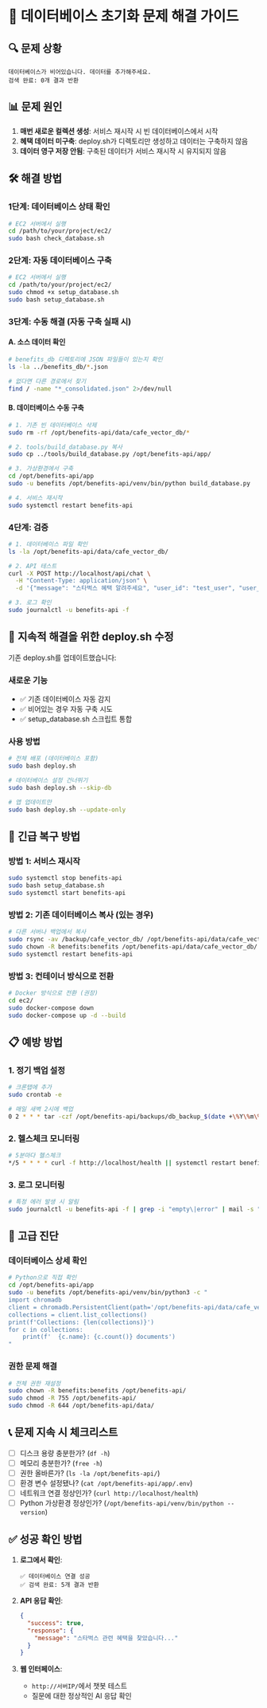 # 🔧 데이터베이스 초기화 문제 해결 가이드

## 🔍 문제 상황

```
데이터베이스가 비어있습니다. 데이터를 추가해주세요.
검색 완료: 0개 결과 반환
```

## 📊 문제 원인

1. **매번 새로운 컬렉션 생성**: 서비스 재시작 시 빈 데이터베이스에서 시작
2. **혜택 데이터 미구축**: deploy.sh가 디렉토리만 생성하고 데이터는 구축하지 않음
3. **데이터 영구 저장 안됨**: 구축된 데이터가 서비스 재시작 시 유지되지 않음

## 🛠️ 해결 방법

### 1단계: 데이터베이스 상태 확인

```bash
# EC2 서버에서 실행
cd /path/to/your/project/ec2/
sudo bash check_database.sh
```

### 2단계: 자동 데이터베이스 구축

```bash
# EC2 서버에서 실행
cd /path/to/your/project/ec2/
sudo chmod +x setup_database.sh
sudo bash setup_database.sh
```

### 3단계: 수동 해결 (자동 구축 실패 시)

#### A. 소스 데이터 확인

```bash
# benefits_db 디렉토리에 JSON 파일들이 있는지 확인
ls -la ../benefits_db/*.json

# 없다면 다른 경로에서 찾기
find / -name "*_consolidated.json" 2>/dev/null
```

#### B. 데이터베이스 수동 구축

```bash
# 1. 기존 빈 데이터베이스 삭제
sudo rm -rf /opt/benefits-api/data/cafe_vector_db/*

# 2. tools/build_database.py 복사
sudo cp ../tools/build_database.py /opt/benefits-api/app/

# 3. 가상환경에서 구축
cd /opt/benefits-api/app
sudo -u benefits /opt/benefits-api/venv/bin/python build_database.py

# 4. 서비스 재시작
sudo systemctl restart benefits-api
```

### 4단계: 검증

```bash
# 1. 데이터베이스 파일 확인
ls -la /opt/benefits-api/data/cafe_vector_db/

# 2. API 테스트
curl -X POST http://localhost/api/chat \
  -H "Content-Type: application/json" \
  -d '{"message": "스타벅스 혜택 알려주세요", "user_id": "test_user", "user_context": {"spending_history": []}}'

# 3. 로그 확인
sudo journalctl -u benefits-api -f
```

## 🔄 지속적 해결을 위한 deploy.sh 수정

기존 deploy.sh를 업데이트했습니다:

### 새로운 기능

- ✅ 기존 데이터베이스 자동 감지
- ✅ 비어있는 경우 자동 구축 시도
- ✅ setup_database.sh 스크립트 통합

### 사용 방법

```bash
# 전체 배포 (데이터베이스 포함)
sudo bash deploy.sh

# 데이터베이스 설정 건너뛰기
sudo bash deploy.sh --skip-db

# 앱 업데이트만
sudo bash deploy.sh --update-only
```

## 🚨 긴급 복구 방법

### 방법 1: 서비스 재시작

```bash
sudo systemctl stop benefits-api
sudo bash setup_database.sh
sudo systemctl start benefits-api
```

### 방법 2: 기존 데이터베이스 복사 (있는 경우)

```bash
# 다른 서버나 백업에서 복사
sudo rsync -av /backup/cafe_vector_db/ /opt/benefits-api/data/cafe_vector_db/
sudo chown -R benefits:benefits /opt/benefits-api/data/cafe_vector_db/
sudo systemctl restart benefits-api
```

### 방법 3: 컨테이너 방식으로 전환

```bash
# Docker 방식으로 전환 (권장)
cd ec2/
sudo docker-compose down
sudo docker-compose up -d --build
```

## 📋 예방 방법

### 1. 정기 백업 설정

```bash
# 크론탭에 추가
sudo crontab -e

# 매일 새벽 2시에 백업
0 2 * * * tar -czf /opt/benefits-api/backups/db_backup_$(date +\%Y\%m\%d).tar.gz /opt/benefits-api/data/cafe_vector_db/
```

### 2. 헬스체크 모니터링

```bash
# 5분마다 헬스체크
*/5 * * * * curl -f http://localhost/health || systemctl restart benefits-api
```

### 3. 로그 모니터링

```bash
# 특정 에러 발생 시 알림
sudo journalctl -u benefits-api -f | grep -i "empty\|error" | mail -s "API Error" admin@example.com
```

## 🔧 고급 진단

### 데이터베이스 상세 확인

```bash
# Python으로 직접 확인
cd /opt/benefits-api/app
sudo -u benefits /opt/benefits-api/venv/bin/python3 -c "
import chromadb
client = chromadb.PersistentClient(path='/opt/benefits-api/data/cafe_vector_db')
collections = client.list_collections()
print(f'Collections: {len(collections)}')
for c in collections:
    print(f'  {c.name}: {c.count()} documents')
"
```

### 권한 문제 해결

```bash
# 전체 권한 재설정
sudo chown -R benefits:benefits /opt/benefits-api/
sudo chmod -R 755 /opt/benefits-api/
sudo chmod -R 644 /opt/benefits-api/data/
```

## 📞 문제 지속 시 체크리스트

- [ ] 디스크 용량 충분한가? (`df -h`)
- [ ] 메모리 충분한가? (`free -h`)
- [ ] 권한 올바른가? (`ls -la /opt/benefits-api/`)
- [ ] 환경 변수 설정됐나? (`cat /opt/benefits-api/app/.env`)
- [ ] 네트워크 연결 정상인가? (`curl http://localhost/health`)
- [ ] Python 가상환경 정상인가? (`/opt/benefits-api/venv/bin/python --version`)

## ✅ 성공 확인 방법

1. **로그에서 확인**:

   ```
   ✅ 데이터베이스 연결 성공
   ✅ 검색 완료: 5개 결과 반환
   ```

2. **API 응답 확인**:

   ```json
   {
     "success": true,
     "response": {
       "message": "스타벅스 관련 혜택을 찾았습니다..."
     }
   }
   ```

3. **웹 인터페이스**:
   - `http://서버IP/`에서 챗봇 테스트
   - 질문에 대한 정상적인 AI 응답 확인
